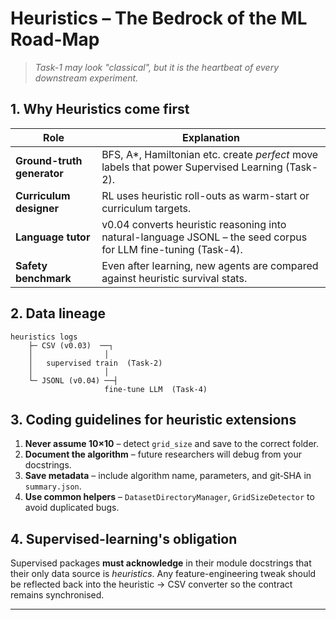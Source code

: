 # Heuristics – The Bedrock of the ML Road-Map

> *Task-1 may look "classical", but it is the heartbeat of every downstream
>  experiment.*

## 1. Why Heuristics come first

| Role | Explanation |
|------|-------------|
| **Ground-truth generator** | BFS, A*, Hamiltonian etc. create *perfect* move labels that power Supervised Learning (Task-2). |
| **Curriculum designer** | RL uses heuristic roll-outs as warm-start or curriculum targets. |
| **Language tutor** | v0.04 converts heuristic reasoning into natural-language JSONL – the seed corpus for LLM fine-tuning (Task-4). |
| **Safety benchmark** | Even after learning, new agents are compared against heuristic survival stats. |

## 2. Data lineage

```
heuristics logs
    ├─ CSV (v0.03)  ──┐
    │                │
    │   supervised train  (Task-2)
    │                │
    └─ JSONL (v0.04) ──┤
                     fine-tune LLM  (Task-4)
```


## 3. Coding guidelines for heuristic extensions

1. **Never assume 10×10** – detect `grid_size` and save to the correct folder.  
2. **Document the algorithm** – future researchers will debug from your
   docstrings.
3. **Save metadata** – include algorithm name, parameters, and git‐SHA in
   `summary.json`.
4. **Use common helpers** – `DatasetDirectoryManager`, `GridSizeDetector` to
   avoid duplicated bugs.

## 4. Supervised-learning's obligation

Supervised packages **must acknowledge** in their module docstrings that their
only data source is *heuristics*.  Any feature-engineering tweak should be
reflected back into the heuristic → CSV converter so the contract remains
synchronised.

---
